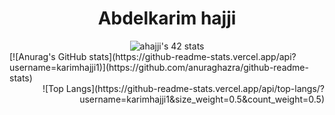 <h1 align="center">Abdelkarim hajji</h1>
<div align="center">
  <img src="https://badge.mediaplus.ma/greenbinary/ahajji" alt="ahajji's 42 stats" />
</div>

<div align="left">
  [![Anurag's GitHub stats](https://github-readme-stats.vercel.app/api?username=karimhajji1)](https://github.com/anuraghazra/github-readme-stats)
</div>
<div align="right">
  ![Top Langs](https://github-readme-stats.vercel.app/api/top-langs/?username=karimhajji1&size_weight=0.5&count_weight=0.5)
</div>
